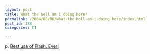 ```yaml
---
layout: post
title: What the hell am I doing here?
permalink: /2004/08/06/what-the-hell-am-i-doing-here/index.html
post_id: 188
categories: []

---
```


p. <a href="http://www.lowmorale.co.uk/creep/">Best use of Flash. Ever!</a>

